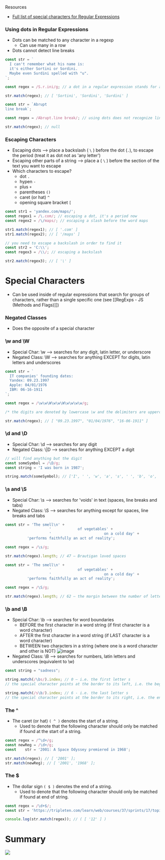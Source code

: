 Resources
* [Full list of special characters for Regular Expressions](https://www.w3schools.com/jsref/jsref_obj_regexp.asp)

### Using dots in Regular Expressions
* Dots can be matched to any character in a regexp
	* Can use many in a row
* Dots cannot detect line breaks
```js
const str = `
  I can't remember what his name is:
  it's either Sortini or Sordini.
  Maybe even Surdini spelled with "u".
`;

const regex = /S.r.ini/g; // a dot in a regular expression stands for any character.

str.match(regex); // [ 'Sortini', 'Sordini', 'Surdini' ] 
```

```js
const str = `Abrupt
line break`;

const regex = /Abrupt.line break/; // using dots does not recognize line breaks

str.match(regex); // null 
```


### Escaping Characters
* Escaping dots --> place a backslash ( `\` ) before the dot (`.`), to escape the period (treat it as dot not as 'any letter')
* Escaping other parts of a string --> place a ( `\` ) before the section of the text you want to escape
* Which characters to escape?
	* dot `.`
	* hypen `-`
	* plus `+`
	* parentheses `()`
	* caret (or hat) `^`
	* opening square bracket `[`

```js
const str1 = 'yandex.com/maps/';
const regex1 = /\.com/; // escaping a dot, it's a period now
const regex2 = /\/maps/; // escaping a slash before the word maps

str1.match(regex1); // [ '.com' ]
str1.match(regex2); // [ '/maps' ]

// you need to escape a backslash in order to find it
const str2 = 'C:\\';
const regex3 = /\\/; // escaping a backslash

str2.match(regex3); // [ '\' ] 
```

# Special Characters
* Can be used inside of regular expressions that search for groups of characters, rather than a single specific one (see [[RegExps - JS (Methods and Flags)]])

### Negated Classes 
* Does the opposite of a special character

### \\w   and   \\W
* Special Char: \\w --> searches for any digit, latin letter, or underscore
* Negated Class: \\W --> searches for anything EXCEPT for digits, latin letters and underscores
```js
const str = `
  IT companies' founding dates:
  Yandex: 09.23.1997
  Apple: 04/01/1976
  IBM: 06-16-1911
`;

const regex = /\w\w\W\w\w\W\w\w\w\w/g;

/* the digits are denoted by lowercase \w and the delimiters are uppercase \W. a delimiter is NOT a number, NOT a letter, and NOT an underscore. */

str.match(regex); // [ "09.23.1997", "01/04/1976", "16-06-1911" ] 
```

### \\d   and   \\D
* Special Char: \\d --> searches for any digit
* Negated Class: \\|D --> searches for anything EXCEPT a digit
```js
// will find anything but the digit
const someSymbol = /\D/g;
const string = 'I was born in 1987';

string.match(someSymbol); // ['I', ' ', 'w', 'a', 's', ' ', 'b', 'o', 'r', 'n', ' ', 'i', 'n', ' ']
```

### \\s   and   \\S
* Special Char: \\s --> searches for 'voids' in text (spaces, line breaks and tabs)
* Negated Class: \\S --> searches for anything except for spaces, line breaks and tabs
```js
const str = 'The smell\n' +
                    '            of vegetables' +
                    '                        on a cold day' +
          'performs faithfully an act of reality';

const regex = /\s/g;

str.match(regex).length; // 47 — Brautigan loved spaces 
```

```js
const str = 'The smell\n' +
                    '            of vegetables' +
                    '                        on a cold day' +
          'performs faithfully an act of reality';

const regex = /\S/g;

str.match(regex).length; // 62 — the margin between the number of letters and spaces is not so huge
```

### \\b   and   \\B
* Special Char: \\b --> searches for word boundaries
	* BEFORE the first character in a word string (if first character is a word character)
	* AFTER the first character in a word string (if LAST character is a word character)
	* BETWEEN two characters in a string (where one is a word character and other is NOT)
![image](https://practicum-content.s3.us-west-1.amazonaws.com/resources/moved_13.05.4_1652110106.png)
* Negated Class: \\B --> searches for numbers, latin letters and underscores (equivalent to \\w)

```js
const string = "sadness";

string.match(/\bs/).index; // 0 — i.e. the first letter s
// the special character points at the border to its left, i.e. the beginning

string.match(/s\b/).index; // 6 - i.e. the last letter s
// the special character points at the border to its right, i.e. the end 
```

### The ^
* The caret (or hat) ` ( ^ ) ` denotes the start of a string. 
	* Used to denote that the following character should only be matched if found at the start of a string.
```js
const regex = /^\d+/g;
const newReg = /\d+/g;
const    str = '2001: A Space Odyssey premiered in 1968';

str.match(regex); // [ '2001' ];
str.match(newReg); // [ '2001', '1968' ]; 
```

### The $
* The dollar sign ` ( $ ) ` denotes the end of a string.
	* Used to denote that the following character should only be matched if found at end of string.
```js
const regex = /\d+$/;
const str = 'https://tripleten.com/learn/web/courses/37/sprints/17/topics/20/lessons/12';

console.log(str.match(regex)); // ( [ '12' ] ) 
```

# Summary

**![](https://lh4.googleusercontent.com/TUOYYrnrzL7rPjJukhqkcXL44LUKT1o07zVFaLBW1-zshztwfulzyQof1319zxNNLcOi3vWgMkzjLEAnFvTgjmwuMBpO9Na7byCl5SbLhoPt_kcnUxv-symcUPU9kjbA4Og_TAQyDQYo7RysYbQA3rg)**